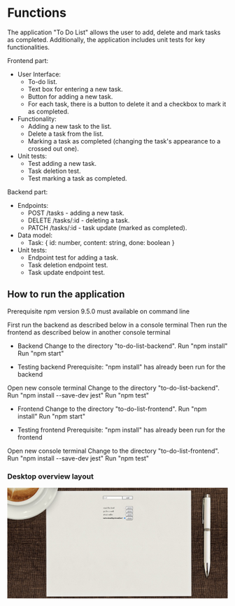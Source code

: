 # Functions

The application "To Do List" allows the user to add, delete and mark tasks as completed. Additionally, the application includes unit tests for key functionalities.

Frontend part:
- User Interface:
    - To-do list.
    - Text box for entering a new task.
    - Button for adding a new task.
    - For each task, there is a button to delete it and a checkbox to mark it as completed.
- Functionality:
    - Adding a new task to the list.
    - Delete a task from the list.
    - Marking a task as completed (changing the task's appearance to a crossed out one).
- Unit tests:
    - Test adding a new task.
    - Task deletion test.
    - Test marking a task as completed.

Backend part:
- Endpoints:
    - POST /tasks - adding a new task.
    - DELETE /tasks/:id - deleting a task.
    - PATCH /tasks/:id - task update (marked as completed).
- Data model:
    - Task: { id: number, content: string, done: boolean }
- Unit tests:
    - Endpoint test for adding a task.
    - Task deletion endpoint test.
    - Task update endpoint test.

## How to run the application

Prerequisite
npm version 9.5.0 must available on command line

First run the backend as described below in a console terminal
Then run the frontend as described below in another console terminal

- Backend
Change to the directory "to-do-list-backend".
Run "npm install"
Run "npm start"

- Testing backend
Prerequisite: "npm install" has already been run for the backend

Open new console terminal
Change to the directory "to-do-list-backend".
Run "npm install --save-dev jest"
Run "npm test"

- Frontend
Change to the directory "to-do-list-frontend".
Run "npm install"
Run "npm start"

- Testing frontend
Prerequisite: "npm install" has already been run for the frontend

Open new console terminal
Change to the directory "to-do-list-frontend".
Run "npm install --save-dev jest"
Run "npm test"

### Desktop overview layout
![Alt text](to-do-list-frontend/src/images/Screen.jpg)

